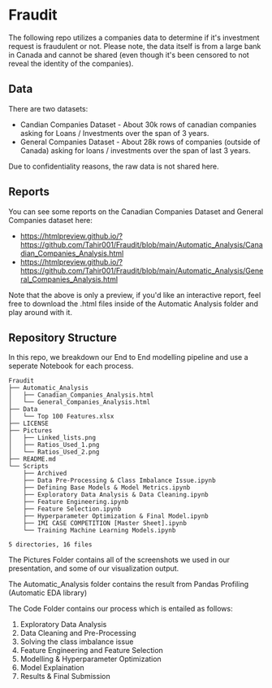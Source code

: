 # Fraudit
The following repo utilizes a companies data to determine if it's investment request is fraudulent or not.
Please note, the data itself is from a large bank in Canada and cannot be shared (even though it's been censored to not reveal the identity of the companies). 

## Data
There are two datasets: 
- Candian Companies Dataset - About 30k rows of canadian companies asking for Loans / Investments over the span of 3 years. 
- General Companies Dataset - About 28k rows of companies (outside of Canada) asking for loans / investments over the span of last 3 years. 

Due to confidentiality reasons, the raw data is not shared here. 

## Reports 

You can see some reports on the Canadian Companies Dataset and General Companies dataset here: 
- https://htmlpreview.github.io/?https://github.com/Tahir001/Fraudit/blob/main/Automatic_Analysis/Canadian_Companies_Analysis.html
- https://htmlpreview.github.io/?https://github.com/Tahir001/Fraudit/blob/main/Automatic_Analysis/General_Companies_Analysis.html

Note that the above is only a preview, if you'd like an interactive report, feel free to download the .html files inside of the Automatic Analysis folder and play around with it. 

## Repository Structure
In this repo, we breakdown our End to End modelling pipeline and use a seperate Notebook for each process.

```
Fraudit
├── Automatic_Analysis
│   ├── Canadian_Companies_Analysis.html
│   └── General_Companies_Analysis.html
├── Data
│   └── Top 100 Features.xlsx
├── LICENSE
├── Pictures
│   ├── Linked_lists.png
│   ├── Ratios_Used_1.png
│   └── Ratios_Used_2.png
├── README.md
└── Scripts
    ├── Archived
    ├── Data Pre-Processing & Class Imbalance Issue.ipynb
    ├── Defining Base Models & Model Metrics.ipynb
    ├── Exploratory Data Analysis & Data Cleaning.ipynb
    ├── Feature Engineering.ipynb
    ├── Feature Selection.ipynb
    ├── Hyperparameter Optimization & Final Model.ipynb
    ├── IMI CASE COMPETITION [Master Sheet].ipynb
    └── Training Machine Learning Models.ipynb

5 directories, 16 files
```

The Pictures Folder contains all of the screenshots we used in our presentation, and some of our visualization output.

The Automatic_Analysis folder contains the result from Pandas Profiling (Automatic EDA library)

The Code Folder contains our process which is entailed as follows: 
1. Exploratory Data Analysis
2. Data Cleaning and Pre-Processing 
3. Solving the class imbalance issue
4. Feature Engineering and Feature Selection
5. Modelling & Hyperparameter Optimization
6. Model Explaination
7. Results & Final Submission
